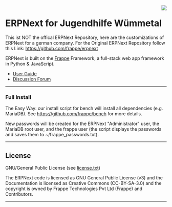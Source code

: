 <img src="http://www.jugendhilfe-wuemmetal.de/wp-content/uploads/2015/06/logo_371x100.png" align="right">

# ERPNext for Jugendhilfe Wümmetal

This ist NOT the offical ERPNext Repository, here are the customizations of ERPNext for a german company. For the Original ERPNext Repository follow this Link: https://github.com/frappe/erpnext

ERPNext is built on the [Frappe](https://github.com/frappe/frappe) Framework, a full-stack web app framework in Python & JavaScript.

- [User Guide](https://erpnext.com/docs/user)
- [Discussion Forum](https://discuss.erpnext.com/)

---

### Full Install

The Easy Way: our install script for bench will install all dependencies (e.g. MariaDB). See https://github.com/frappe/bench for more details.

New passwords will be created for the ERPNext "Administrator" user, the MariaDB root user, and the frappe user (the script displays the passwords and saves them to ~/frappe_passwords.txt).

---

## License

GNU/General Public License (see [license.txt](license.txt))

The ERPNext code is licensed as GNU General Public License (v3) and the Documentation is licensed as Creative Commons (CC-BY-SA-3.0) and the copyright is owned by Frappe Technologies Pvt Ltd (Frappe) and Contributors.

---
